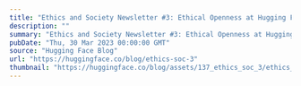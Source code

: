 ```yaml
---
title: "Ethics and Society Newsletter #3: Ethical Openness at Hugging Face"
description: ""
summary: "Ethics and Society Newsletter #3: Ethical Openness at Hugging Face Mission: Open and Good ML In our ..."
pubDate: "Thu, 30 Mar 2023 00:00:00 GMT"
source: "Hugging Face Blog"
url: "https://huggingface.co/blog/ethics-soc-3"
thumbnail: "https://huggingface.co/blog/assets/137_ethics_soc_3/ethics_3_thumbnail.png"
---
```


